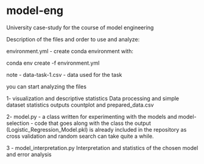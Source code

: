 # model-eng
University case-study for the course of model engineering

Description of the files and order to use and analyze:

environment.yml - create conda environment with:

conda env create -f environment.yml

note -  data-task-1.csv - data used for the task

you can start analyzing the files

1- visualization and descriptive statistics 
Data processing and simple dataset statistics 
outputs countplot and prepared_data.csv

2- model.py - a class written for experimenting with the models
and 
model-selection - code that goes along with the class
the output (Logistic_Regression_Model.pkl) is already included in the repository as cross validation and 
random search can take quite a while.

3 - model_interpretation.py
Interpretation and statistics of the chosen model and error analysis



